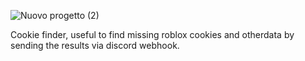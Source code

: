 
![Nuovo progetto (2)](https://github.com/ciabalaiz/strawberry/assets/139115109/77b95b71-64a2-4b70-a351-3b2121f1c6b6)

Cookie finder, useful to find missing roblox cookies and otherdata by sending the results via discord webhook.
